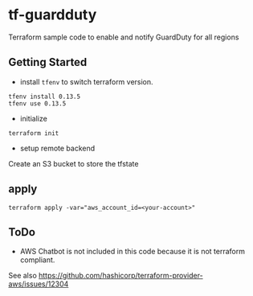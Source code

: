 # tf-guardduty
Terraform sample code to enable and notify GuardDuty for all regions

## Getting Started

- install `tfenv` to switch terraform version.

```
tfenv install 0.13.5
tfenv use 0.13.5
```

- initialize

```
terraform init
```

- setup remote backend

Create an S3 bucket to store the tfstate

## apply

```
terraform apply -var="aws_account_id=<your-account>"
```

## ToDo

- AWS Chatbot is not included in this code because it is not terraform compliant.

See also https://github.com/hashicorp/terraform-provider-aws/issues/12304

